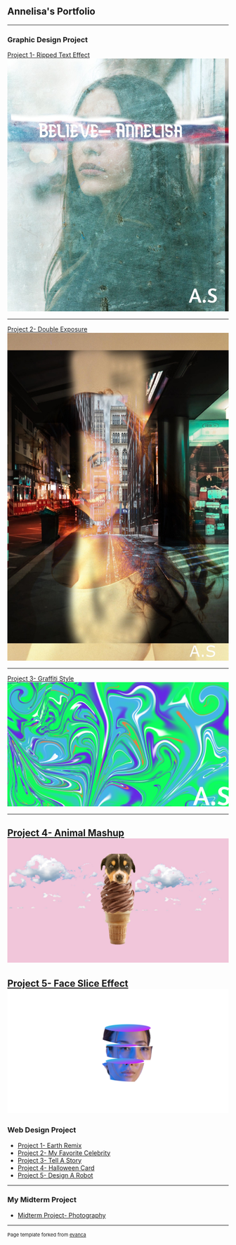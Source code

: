 ## Annelisa's Portfolio

---

### Graphic Design Project

[Project 1- Ripped Text Effect](/sample_page)
<img src="images/Ripped_Text_Effect.jpg?raw=true"/>

---
[Project 2- Double Exposure](/pdf/sample_presentation.pdf)
<img src="images/Double Exposure.jpg?raw=true"/>

---
[Project 3- Graffiti Style](http://example.com/)
<img src="images/Graffiti Style.png?raw=true"/>

---
[Project 4- Animal Mashup](http://example.com/)
<img src="images/Untitled(1)(2)(3).jpg?raw=true"/>
---
[Project 5- Face Slice Effect ](http://example.com/)
<img src="images/Untitled.png?raw=true"/>
---

### Web Design Project

- [Project 1- Earth Remix](https://trinket.io/html/7282d1f28e)
- [Project 2- My Favorite Celebrity](https://trinket.io/html/15e47d6f04)
- [Project 3- Tell A Story](https://trinket.io/html/6205b16172)
- [Project 4- Halloween Card](https://trinket.io/html/9675d820b0)
- [Project 5- Design A Robot](https://trinket.io/html/f35569f66a)
---
### My Midterm Project
- [Midterm Project- Photography](https://annelisas.w3spaces.com/)

---
<p style="font-size:11px">Page template forked from <a href="https://github.com/evanca/quick-portfolio">evanca</a></p>
<!-- Remove above link if you don't want to attibute -->
